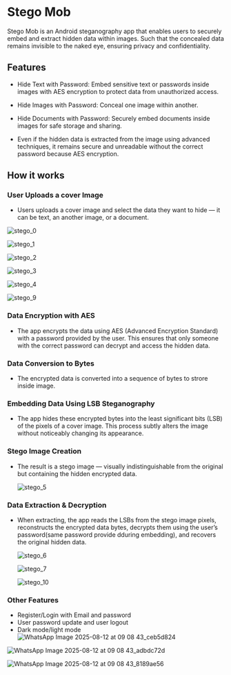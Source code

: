 # Stego Mob
Stego Mob is an Android steganography app that enables users to securely embed and extract hidden data within images. Such that the concealed data remains invisible to the naked eye, ensuring privacy and confidentiality.



## Features
- Hide Text with Password: Embed sensitive text or passwords inside images with AES encryption to protect data from unauthorized access.

- Hide Images with Password: Conceal one image within another.

- Hide Documents with Password: Securely embed documents inside images for safe storage and sharing.

- Even if the hidden data is extracted from the image using advanced techniques, it remains secure and unreadable without the correct password because AES encryption.
  


## How it works

### User Uploads a cover Image 
- Users uploads a cover image and select the data they want to hide — it can be text, an another image, or a document.
  
![stego_0](https://github.com/user-attachments/assets/7e9c1f56-b2bc-4894-b1c4-9ac76a658755)


![stego_1](https://github.com/user-attachments/assets/357cf330-3be1-4455-b0b4-f4902568807d)


![stego_2](https://github.com/user-attachments/assets/070c705c-491c-4664-a117-504178b579a0)


![stego_3](https://github.com/user-attachments/assets/32ebb0a4-e2f0-4c97-b93c-2cccf276d5c1)


![stego_4](https://github.com/user-attachments/assets/cf5396ab-5bb4-4941-a22e-b0ea3113ec99)


![stego_9](https://github.com/user-attachments/assets/d5796166-8fa1-4688-9cfa-b77b1e93a209)






### Data Encryption with AES
- The app encrypts the data using AES (Advanced Encryption Standard) with a password provided by the user. This ensures that only someone with the correct password can decrypt and access the hidden data.

### Data Conversion to Bytes
- The encrypted data is converted into a sequence of bytes to strore inside image.

### Embedding Data Using LSB Steganography 
- The app hides these encrypted bytes into the least significant bits (LSB) of the pixels of a cover image. This process subtly alters the image without noticeably changing its appearance.

### Stego Image Creation
- The result is a stego image — visually indistinguishable from the original but containing the hidden encrypted data.
  
  ![stego_5](https://github.com/user-attachments/assets/f3a18e05-459a-4b1e-b15e-39376429d14c)





### Data Extraction & Decryption
- When extracting, the app reads the LSBs from the stego image pixels, reconstructs the encrypted data bytes, decrypts them using the user’s password(same password provide dduring embedding), and recovers the original hidden data.

  ![stego_6](https://github.com/user-attachments/assets/5dab94a4-733a-4e1c-8097-dc6d11aa8f55)

  ![stego_7](https://github.com/user-attachments/assets/01c76bd4-749a-4953-b143-0d0ef7698e71)

  ![stego_10](https://github.com/user-attachments/assets/ae62e7f4-4549-445e-abd2-85d39001a6ab)


### Other Features
- Register/Login with Email and password
- User password update and user logout
- Dark mode/light mode
  ![WhatsApp Image 2025-08-12 at 09 08 43_ceb5d824](https://github.com/user-attachments/assets/4d763311-79e7-4e79-8ea5-5f70bc2dc21f)
  
  
 ![WhatsApp Image 2025-08-12 at 09 08 43_adbdc72d](https://github.com/user-attachments/assets/19108163-70c5-4b4a-801e-a540e7f88651)
 
 

 ![WhatsApp Image 2025-08-12 at 09 08 43_8189ae56](https://github.com/user-attachments/assets/b8022e49-fb95-48c3-8b30-61751266afbe)


  



